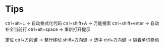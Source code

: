 # Tips
ctrl+alt+L -> 自动格式化代码
ctrl+shift+A -> 万能搜索
ctrl+shift+enter -> 自动补全当前行
ctrl+alt+space -> 重新打开提示

定位
ctrl+方向键 -> 整行移动
shift+方向键 -> 选中
ctrl+方向键 -> 隔着单词移动